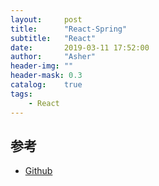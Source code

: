 ```yaml
---
layout:     post
title:      "React-Spring"
subtitle:   "React"
date:       2019-03-11 17:52:00
author:     "Asher"
header-img: ""
header-mask: 0.3
catalog:    true
tags:
    - React
---
```



## 参考
- [Github](https://github.com/react-spring/react-spring)
